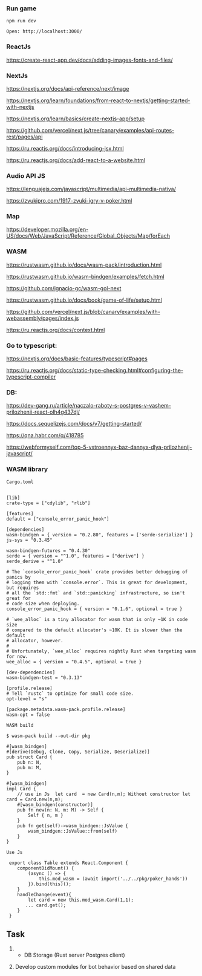 
### Run game

```
npm run dev

Open: http://localhost:3000/
```


### ReactJs

https://create-react-app.dev/docs/adding-images-fonts-and-files/

### NextJs

https://nextjs.org/docs/api-reference/next/image

https://nextjs.org/learn/foundations/from-react-to-nextjs/getting-started-with-nextjs

https://nextjs.org/learn/basics/create-nextjs-app/setup

https://github.com/vercel/next.js/tree/canary/examples/api-routes-rest/pages/api

https://ru.reactjs.org/docs/introducing-jsx.html

https://ru.reactjs.org/docs/add-react-to-a-website.html

### Audio API JS

https://lenguajejs.com/javascript/multimedia/api-multimedia-nativa/

https://zvukipro.com/1917-zvuki-igry-v-poker.html


### Map

https://developer.mozilla.org/en-US/docs/Web/JavaScript/Reference/Global_Objects/Map/forEach


### WASM

https://rustwasm.github.io/docs/wasm-pack/introduction.html

https://rustwasm.github.io/wasm-bindgen/examples/fetch.html

https://github.com/ignacio-gc/wasm-gol-next

https://rustwasm.github.io/docs/book/game-of-life/setup.html

https://github.com/vercel/next.js/blob/canary/examples/with-webassembly/pages/index.js

https://ru.reactjs.org/docs/context.html

### Go to typescript:

https://nextjs.org/docs/basic-features/typescript#pages

https://ru.reactjs.org/docs/static-type-checking.html#configuring-the-typescript-compiler

### DB:

https://dev-gang.ru/article/naczalo-raboty-s-postgres-v-vashem-prilozhenii-react-olh4g437dj/

https://docs.sequelizejs.com/docs/v7/getting-started/

https://qna.habr.com/q/418785

https://webformyself.com/top-5-vstroennyx-baz-dannyx-dlya-prilozhenij-javascript/

### WASM library

```
Cargo.toml


[lib]
crate-type = ["cdylib", "rlib"]

[features]
default = ["console_error_panic_hook"]

[dependencies]
wasm-bindgen = { version = "0.2.80", features = ['serde-serialize'] }
js-sys = "0.3.45"
 
wasm-bindgen-futures = "0.4.30"
serde = { version = "^1.0", features = ["derive"] }
serde_derive = "^1.0"

# The `console_error_panic_hook` crate provides better debugging of panics by
# logging them with `console.error`. This is great for development, but requires
# all the `std::fmt` and `std::panicking` infrastructure, so isn't great for
# code size when deploying.
console_error_panic_hook = { version = "0.1.6", optional = true }

# `wee_alloc` is a tiny allocator for wasm that is only ~1K in code size
# compared to the default allocator's ~10K. It is slower than the default
# allocator, however.
#
# Unfortunately, `wee_alloc` requires nightly Rust when targeting wasm for now.
wee_alloc = { version = "0.4.5", optional = true }

[dev-dependencies]
wasm-bindgen-test = "0.3.13"

[profile.release]
# Tell `rustc` to optimize for small code size.
opt-level = "s"

[package.metadata.wasm-pack.profile.release]
wasm-opt = false

```

```
WASM build

$ wasm-pack build --out-dir pkg
```

```
#[wasm_bindgen]  
#[derive(Debug, Clone, Copy, Serialize, Deserialize)]
pub struct Card {
    pub n: N,
    pub m: M,
}

#[wasm_bindgen]
impl Card {
    // use in Js  let card  = new Card(n,m); Without constructor let card = Card.new(n,m); 
    #[wasm_bindgen(constructor)]
    pub fn new(n: N, m: M) -> Self {
        Self { n, m }
    }
    pub fn get(self)->wasm_bindgen::JsValue {
        wasm_bindgen::JsValue::from(self)   
    }
}

```

```
Use Js 

 export class Table extends React.Component {
    componentDidMount() {
        (async () => {  
            this.mod_wasm = (await import('../../pkg/poker_hands'))
        }).bind(this)();
    }
    handleChange(event){
        let card = new this.mod_wasm.Card(1,1);
       ... card.get();
    }
 }

```

## Task

1. + DB Storage (Rust server Postgres client)

2. Develop custom modules for bot behavior based on shared data

 


 

 